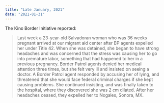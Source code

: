 ```yaml
---
title: "Late January, 2021"
date: "2021-01-31"
---
```


The Kino Border Initiative reported:

> Last week a 23-year-old Salvadoran woman who was 36 weeks pregnant arrived at our migrant aid center after BP agents expelled her under Title 42. When she was detained, she began to have strong headaches and was concerned that the stress was causing her to go into premature labor, something that had happened to her in a previous pregnancy. Border Patrol agents denied her medical attention three times, but she felt very ill and insisted on seeing a doctor. A Border Patrol agent responded by accusing her of lying, and threatened that she would face federal criminal charges if she kept causing problems. She continued insisting, and was finally taken to the hospital, where they discovered she was 2 cm dilated. After her headaches ceased, they expelled her to Nogales, Sonora, MX.
